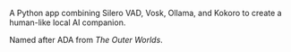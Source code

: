 A Python app combining Silero VAD, Vosk, Ollama, and Kokoro to create a human-like local AI companion.

Named after ADA from *The Outer Worlds*.